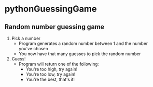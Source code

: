 # pythonGuessingGame
## Random number guessing game

1. Pick a number
    * Program generates a random number between 1 and the number you've chosen
    * You now have that many guesses to pick the random number
2. Guess!
    * Program will return one of the following:
        * You're too high, try again!
        * You're too low, try again!
        * You're the best, that's it!

